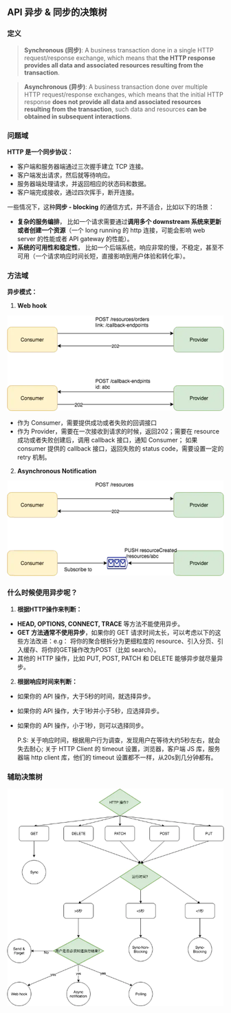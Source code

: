 ## **API 异步 & 同步的决策树**

### **定义**

> **Synchronous (同步)**: A business transaction done in a single HTTP request/response exchange, which means that **the HTTP response provides all data and associated resources resulting from the transaction**.

> **Asynchronous (异步)**: A business transaction done over multiple HTTP request/response exchanges, which means that the initial HTTP response **does not provide all data and associated resources resulting from the transaction**, such data and resources **can be obtained in subsequent interactions**.

### **问题域**

**HTTP 是一个同步协议：**

- 客户端和服务器端通过三次握手建立 TCP 连接。
- 客户端发出请求，然后就等待响应。
- 服务器端处理请求，并返回相应的状态码和数据。
- 客户端完成接收，通过四次挥手，断开连接。

一些情况下，这种**同步 - blocking** 的通信方式，并不适合，比如以下的场景：

- **复杂的服务编排**， 比如一个请求需要通过**调用多个 downstream 系统来更新或者创建一个资源**（一个 long running 的 http 连接，可能会影响 web server 的性能或者 API gateway 的性能）。
- **系统的可用性和稳定性**， 比如一个后端系统，响应非常的慢，不稳定，甚至不可用（一个请求响应时间长短，直接影响到用户体验和转化率）。

### **方法域**

**异步模式：**

1. **Web hook**

![orchestration and choreography](./images/web-hook.webp)

- 作为 Consumer，需要提供成功或者失败的回调接口
- 作为 Provider，需要在一次接收到请求的时候，返回202；需要在 resource 成功或者失败创建后，调用 callback 接口，通知 Consumer； 如果 consumer 提供的 callback 接口，返回失败的 status code，需要设置一定的 retry 机制。

2. **Asynchronous Notification**

![orchestration and choreography](./images/async-notification.webp)

### **什么时候使用异步呢？**

1. **根据HTTP操作来判断：**

- **HEAD, OPTIONS, CONNECT, TRACE** 等方法不能使用异步。
- **GET 方法通常不使用异步**，如果你的 GET 请求时间太长，可以考虑以下的这些方法改进：e.g： 将你的聚合根拆分为更细粒度的 resource、引入分页、引入缓存、将你的GET操作改为POST（比如 search）。
- 其他的 HTTP 操作，比如 PUT, POST, PATCH 和 DELETE 能够异步就尽量异步。

2. **根据响应时间来判断：**

- 如果你的 API 操作，大于5秒的时间，就选择异步。
- 如果你的 API 操作，大于1秒并小于5秒，应选择异步。
- 如果你的 API 操作，小于1秒，则可以选择同步。  

    P.S: 关于响应时间，根据用户行为调查，发现用户在等待大约5秒左右，就会失去耐心; 关于 HTTP Client 的 timeout 设置，浏览器，客户端 JS 库，服务器端 http client 库，他们的 timeout 设置都不一样，从20s到几分钟都有。

### **辅助决策树**

![orchestration and choreography](./images/Sync-Async-decision-tree.webp)

